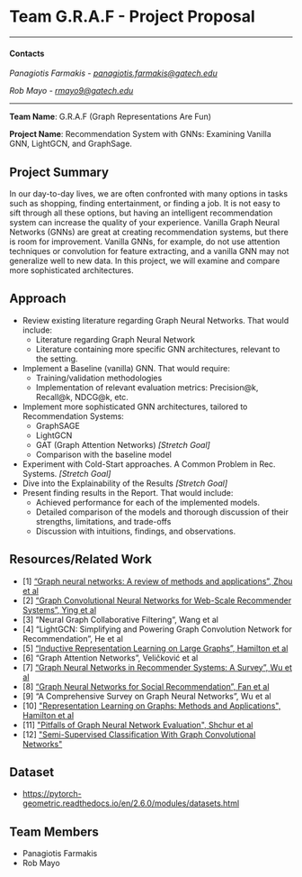 # Team G.R.A.F - Project Proposal
___
#### Contacts 
*Panagiotis Farmakis - panagiotis.farmakis@gatech.edu*

*Rob Mayo - rmayo9@gatech.edu*
___

**Team Name**: G.R.A.F (Graph Representations Are Fun)

**Project Name**: Recommendation System with GNNs: Examining Vanilla GNN, LightGCN, and GraphSage.

## Project Summary
In our day-to-day lives, we are often confronted with many options in tasks such as shopping, finding entertainment, or finding a job. It is not easy to sift through all these options, but having an intelligent recommendation system can increase the quality of your experience. Vanilla Graph Neural Networks (GNNs) are great at creating recommendation systems, but there is room for improvement. Vanilla GNNs, for example, do not use attention techniques or convolution for feature extracting, and a vanilla GNN may not generalize well to new data. In this project, we will examine and compare more sophisticated architectures.

## Approach 
* Review existing literature regarding Graph Neural Networks. That would include: 
  * Literature regarding Graph Neural Network
  * Literature containing more specific GNN architectures, relevant to the setting. 
* Implement a Baseline (vanilla) GNN. That would require: 
  * Training/validation methodologies
  * Implementation of relevant evaluation metrics: Precision@k, Recall@k, NDCG@k, etc.
* Implement more sophisticated GNN architectures, tailored to Recommendation Systems: 
  * GraphSAGE
  * LightGCN
  * GAT (Graph Attention Networks) *[Stretch Goal]*
  * Comparison with the baseline model
* Experiment with Cold-Start approaches. A Common Problem in Rec.  Systems. *[Stretch Goal]*
* Dive into the Explainability of the Results *[Stretch Goal]*
* Present finding results in the Report. That would include: 
  * Achieved performance for each of the implemented models.
  * Detailed comparison of the models and thorough discussion of their strengths, limitations, and trade-offs 
  * Discussion with intuitions, findings, and observations. 

## Resources/Related Work 

* [1] [“Graph neural networks: A review of methods and applications”, Zhou et al](https://www.sciencedirect.com/science/article/pii/S2666651021000012)
* [2] [“Graph Convolutional Neural Networks for Web-Scale Recommender Systems”,  Ying et al](https://dl.acm.org/doi/pdf/10.1145/3219819.3219890)
* [3] “Neural Graph Collaborative Filtering“, Wang et al
* [4] “LightGCN: Simplifying and Powering Graph Convolution
Network for Recommendation”, He et al
* [5] [“Inductive Representation Learning on Large Graphs”, Hamilton et al](https://arxiv.org/pdf/1706.02216)
* [6] “Graph Attention Networks”, Veličković et al
* [7] [“Graph Neural Networks in Recommender Systems: A Survey”, Wu et al](https://dl.acm.org/doi/pdf/10.1145/3535101)
* [8] [“Graph Neural Networks for Social Recommendation”, Fan et al](https://arxiv.org/pdf/1902.07243)
* [9] “A Comprehensive Survey on Graph Neural Networks”, Wu et al
* [10] ["Representation Learning on Graphs: Methods and Applications", Hamilton et al](https://arxiv.org/pdf/1709.05584)
* [11] ["Pitfalls of Graph Neural Network Evaluation", Shchur et al](https://arxiv.org/pdf/1811.05868)
* [12] ["Semi-Supervised Classification With Graph Convolutional Networks"](https://arxiv.org/pdf/1609.02907)

## Dataset
* https://pytorch-geometric.readthedocs.io/en/2.6.0/modules/datasets.html

## Team Members
* Panagiotis Farmakis
* Rob Mayo
